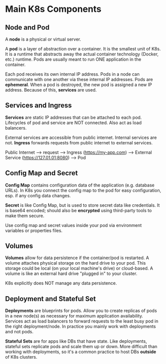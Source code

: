 # Main K8s Components

## Node and Pod

A **node** is a physical or virtual server.

A **pod** is a layer of abstraction over a container. It is the smallest unit of K8s. It is a runtime that abstracts away the actual container technology (Docker, etc.) runtime. Pods are usually meant to run ONE application in the container.

Each pod receives its own internal IP address. Pods in a node can communicate with one another via these internal IP addresses. Pods are **ephemeral**. When a pod is destroyed, the new pod is assigned a new IP address. Because of this, **services** are used.

## Services and Ingress

**Services** are static IP addresses that can be attached to each pod. Lifecycles of pod and service are NOT connected. Also act as load balancers.

External services are accessible from public internet. Internal services are not. **Ingress** forwards requests from public internet to external services.

Public Internet --> request --> Ingress (https://my-app.com) --> External Service (https://127.01.01:8080) --> Pod

## Config Map and Secret

**Config Map** contains configuration data of the application (e.g. database URLs). In K8s you connect the config map to the pod for easy configuration, esp. if any config data changes.

**Secret** is like Config Map, but is used to store secret data like credentials. It is base64 encoded; should also be **encrypted** using third-party tools to make them secure.

Use config map and secret values inside your pod via environment variables or properties files.

## Volumes

**Volumes** allow for data persistence if the container/pod is restarted. A volume attaches physical storage on the hard drive to your pod. This storage could be local (on your local machine's drive) or cloud-based. A volume is like an external hard drive "plugged in" to your cluster.

K8s explicitly does NOT manage any data persistence.

## Deployment and Stateful Set

**Deployments** are blueprints for pods. Allow you to create replicas of pods in a new node(s) as necessary for maximum application availability. Services act as load balancers to forward requests to the least busy pod in the right deployment/node. In practice you mainly work with deployments and not pods.

**Stateful Sets** are for apps like DBs that have state. Like deployments, stateful sets replicate pods and scale them up or down. More difficult than working with deployments, so it's a common practice to host DBs **outside** of K8s clusters.

